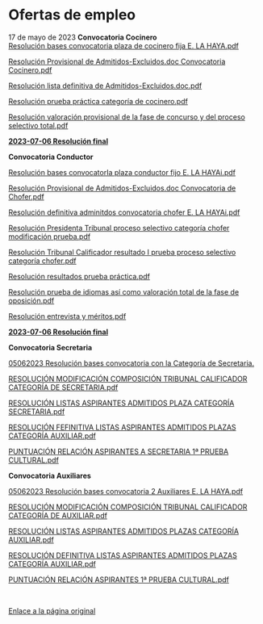   Ofertas de empleo
=================

   17 de mayo de 2023    **Convocatoria Cocinero**  
[![]()Resolución bases convocato​ria plaza de cocinero fija E. LA HAYA.pdf](https://www.exteriores.gob.es/Embajadas/lahaya/es/Embajada/Documents/17052023%20Resoluci%C3%B3n%20bases%20convocatoria%20plaza%20de%20cocinero%20fija%20E.%20LA%20HAYA.pdf)  


​[![]()Resolución Provisional de Admitidos-Excluidos.doc Convocatoria Cocinero.pdf](https://www.exteriores.gob.es/Embajadas/lahaya/es/Embajada/PublishingImages/Paginas/Ofertas-de-empleo/05062023%20Resoluci%C3%B3n%20Provisional%20de%20Admitidos-Excluidos.doc%20Convocatoria%20Cocinero.pdf)

[![]()Resolución lista definitiva de Admitidos-Excluidos.doc.pdf](https://www.exteriores.gob.es/Embajadas/lahaya/es/Embajada/Documents/13062023%20Resoluci%C3%B3n%20lista%20definitiva%20de%20Admitidos-Excluidos.doc.pdf)  


[![]()Resolución prueba práctica categoría de cocinero.pdf](https://www.exteriores.gob.es/Embajadas/lahaya/es/Embajada/Documents/27062023%20Resoluci%C3%B3n%20prueba%20pr%C3%A1ctica%20categor%C3%ADa%20de%20cocinero.pdf)

[![]()Resolución valoración provisional de la fase de concurso y del proceso selectivo total.pdf](https://www.exteriores.gob.es/Embajadas/lahaya/es/Embajada/Documents/28062023%20Resoluci%C3%B3n%20valoraci%C3%B3n%20provisional%20de%20la%20fase%20de%20concurso%20y%20del%20proceso%20selectivo%20total.pdf)

[![]()**2023-07-06 Resolución final**](https://www.exteriores.gob.es/Embajadas/lahaya/es/Embajada/Documents/20230706%20Resoluci%C3%B3n%20proceso%20selectivo%20laboral%20fijo%20cocinero.pdf)​​  


**​Convocatoria Conductor​​**  


[![]()Resolución bases convocatorIa plaza conductor fijo E. LA HAYAi.pdf](https://www.exteriores.gob.es/Embajadas/lahaya/es/Embajada/Documents/17052023%20Resoluci%C3%B3n%20bases%20convocatorIa%20plaza%20conductor%20fijo%20E.%20LA%20HAYAi.pdf)

[![]()Resolución Provisional de Admitidos-Excluidos.doc Convocatoria de Chofer.pdf](https://www.exteriores.gob.es/Embajadas/lahaya/es/Embajada/Documents/05062023%20Resoluci%C3%B3n%20Provisional%20de%20Admitidos-Excluidos.doc%20Convocatoria%20de%20Chofer.pdf)  


[![]()Resolución definitiva adminitdos convocatoria chofer E. LA HAYAi.pdf](https://www.exteriores.gob.es/Embajadas/lahaya/es/Embajada/Documents/13062023%20Resoluci%C3%B3n%20definitiva%20adminitdos%20convocatoria%20chofer%20%20E.%20LA%20HAYAi.pdf)  


[![]()Resolución Presidenta Tribunal proceso selectivo categoría chofer modificación prueba.pdf](https://www.exteriores.gob.es/Embajadas/lahaya/es/Embajada/Documents/16062023%20Resoluci%C3%B3n%20Presidenta%20Tribunal%20%20proceso%20selectivo%20categor%C3%ADa%20chofer%20modificaci%C3%B3n%20prueba.pdf)

[![]()Resolución Tribunal Calificador resultado I prueba proceso selectivo categoría chofer.pdf](https://www.exteriores.gob.es/Embajadas/lahaya/es/Embajada/Documents/16062023%20Resoluci%C3%B3n%20Tribunal%20Calificador%20resultado%20I%20prueba%20proceso%20selectivo%20categor%C3%ADa%20chofer.pdf)

[![]()Resolución resultados prueba práctica.pdf](https://www.exteriores.gob.es/Embajadas/lahaya/es/Embajada/Documents/21062023%20Resoluci%C3%B3n%20resultados%20prueba%20pr%C3%A1ctica.pdf)

[![]()Resolución prueba de idiomas así como valoración total de la fase de oposición.pdf](https://www.exteriores.gob.es/Embajadas/lahaya/es/Embajada/Documents/21032023%20Resoluci%C3%B3n%20prueba%20de%20idiomas%20as%C3%AD%20como%20valoraci%C3%B3n%20total%20de%20la%20fase%20de%20oposici%C3%B3n.pdf)

​​​[![]()Resolución entrevista y méritos.pdf](https://www.exteriores.gob.es/Embajadas/lahaya/es/Embajada/Documents/28062023%20Resoluci%C3%B3n%20entrevista%20y%20m%C3%A9ritos.pdf)

[![]()**2023-07-06 Resolución final**](https://www.exteriores.gob.es/Embajadas/lahaya/es/Embajada/Documents/20230706%20Resoluci%C3%B3n%20proceso%20selectivo%20laboral%20fijo%20chofer.pdf)​  


**Convocat​oria Secretaria​**  


​[![]()05062023 Resolución bases convocatoria con la Categoría de Secretaria.](https://www.exteriores.gob.es/Embajadas/lahaya/es/Embajada/PublishingImages/Paginas/Ofertas-de-empleo/05062023%20Resoluci%C3%B3n%20%20bases%20convocatoria%20con%20la%20Categor%C3%ADa%20de%20Secretaria.pdf)  


​[![]()RESOLUCIÓN MODIFICACIÓN COMPOSICIÓN TRIBUNAL CALIFICADOR CATEGORÍA DE SECRETARIA.pdf](https://www.exteriores.gob.es/Embajadas/lahaya/es/Embajada/Documents/RESOLUCI%C3%93N%20MODIFICACI%C3%93N%20COMPOSICI%C3%93N%20TRIBUNAL%20CALIFICADOR%20CATEGOR%C3%8DA%20DE%20SECRETARIA.pdf)  


[![]()RESOLUCIÓN LISTAS ASPIRANTES ADMITIDOS PLAZA CATEGORÍA SECRETARIA.pdf](https://www.exteriores.gob.es/Embajadas/lahaya/es/Embajada/Documents/RESOLUCI%C3%93N%20LISTAS%20ASPIRANTES%20ADMITIDOS%20PLAZA%20CATEGOR%C3%8DA%20SECRETARIA.pdf)  


[![]()RESOLUCIÓN FEFINITIVA LISTAS ASPIRANTES ADMITIDOS PLAZAS CATEGORÍA AUXILIAR.pdf](https://www.exteriores.gob.es/Embajadas/lahaya/es/Embajada/Documents/RESOLUCI%C3%93N%20FEFINITIVA%20LISTAS%20ASPIRANTES%20ADMITIDOS%20PLAZAS%20CATEGOR%C3%8DA%20AUXILIAR.pdf)  


[![]()PUNTUACIÓN RELACIÓN ASPIRANTES A SECRETARIA 1ª PRUEBA CULTURAL.pdf](https://www.exteriores.gob.es/Embajadas/lahaya/es/Embajada/Documents/PUNTUACI%C3%93N%20RELACI%C3%93N%20ASPIRANTES%20A%20SECRETARIA%201%C2%AA%20PRUEBA%20CULTURAL.pdf)​  


  


**Convocatoria Auxiliares**  


[![]()05062023 Resolución bases convocatoria 2 Auxiliares E. LA HAYA.pdf](https://www.exteriores.gob.es/Embajadas/lahaya/es/Embajada/PublishingImages/Paginas/Ofertas-de-empleo/05062023%20Resoluci%C3%B3n%20bases%20convocatoria%202%20Auxiliares%20E.%20LA%20HAYA.pdf)​  


[![]()RESOLUCIÓ​N MODIFICACIÓN COMPOSICIÓN TRIBUNAL CALIFICADOR CATEGORÍA DE AUXILIAR.pdf](https://www.exteriores.gob.es/Embajadas/lahaya/es/Embajada/Documents/RESOLUCI%C3%93N%20MODIFICACI%C3%93N%20COMPOSICI%C3%93N%20TRIBUNAL%20CALIFICADOR%20CATEGOR%C3%8DA%20DE%20AUXILIAR.pdf)  


​[![]()RESOLUCIÓN LISTAS ASPIRANTES ADMITIDOS PLAZAS CATEGORÍA AUXILIAR.pdf](https://www.exteriores.gob.es/Embajadas/lahaya/es/Embajada/Documents/RESOLUCI%C3%93N%20LISTAS%20ASPIRANTES%20ADMITIDOS%20PLAZAS%20CATEGOR%C3%8DA%20AUXILIAR.pdf)

[![]()RESOLUCIÓN DEFINITIVA LISTAS ASPIRANTES ADMITIDOS PLAZAS CATEGORÍA AUXILIAR.pdf](https://www.exteriores.gob.es/Embajadas/lahaya/es/Embajada/Documents/RESOLUCI%C3%93N%20DEFINITIVA%20LISTAS%20ASPIRANTES%20ADMITIDOS%20PLAZAS%20CATEGOR%C3%8DA%20AUXILIAR.pdf)  


[![]()PUNTUACIÓN RELACIÓN ASPIRANTES 1ª PRUEBA CULTURAL.pdf](https://www.exteriores.gob.es/Embajadas/lahaya/es/Embajada/Documents/PUNTUACI%C3%93N%20RELACI%C3%93N%20ASPIRANTES%201%C2%AA%20PRUEBA%20CULTURAL.pdf)  


  


  
  


  
  


​  
  


   [Enlace a la página original](https://www.exteriores.gob.es/Embajadas/lahaya/es/Embajada/Paginas/Ofertas-de-empleo.aspx)